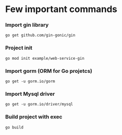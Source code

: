# Few important commands

### Import gin library
```go get github.com/gin-gonic/gin```

### Project init
```go mod init example/web-service-gin```

### Import gorm (ORM for Go projetcs)
```go get -u gorm.io/gorm```

### Import Mysql driver
```go get -u gorm.io/driver/mysql```

### Build project with exec
```go build```
